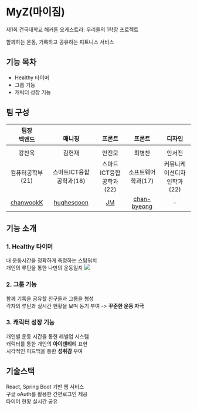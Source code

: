 # MyZ(마이짐)
제1회 건국대학교 해커톤 오케스트라: 우리들의 1학장 프로젝트       

함께하는 운동,​ 기록하고 공유하는 피트니스 서비스

## 기능 목차
- Healthy 타이머
- 그룹 기능
- 캐릭터 성장 기능

## 팀 구성

|팀장<br/>백엔드| <br/>매니징 | <br/>프론트 | <br/>프론트 | <br/>디자인 |
|:---:|:---:|:---:|:---:|:---:|
|   |   |   |   |   |
|  강찬욱 | 김현재 | 안진모 | 최병찬 | 안서진 |
|  컴퓨터공학부(21) | 스마트ICT융합공학과(18) | 스마트ICT융합공학과(22) | 소프트웨어학과(17) | 커뮤니케이션디자인학과(22) |
| [chanwookK](https://github.com/chanwookK)  | [hughesgoon](https://github.com/hughesgoon)  | [JM](https://github.com/ajm6238)  | [chan-byeong](https://github.com/chan-byeong)  | - |

## 기능 소개

### 1. Healthy 타이머
내 운동시간을 정확하게 측정하는 스탑워치​   
개인의 루틴을 통한 나만의 운동일지​
<img src='업로드시 경로적기'/>

### 2. 그룹 기능
함께 기록을 공유할 친구들과 그룹을 형성​   
각자의 루틴과 실시간 현황을 보며 동기 부여 -> **꾸준한 운동 자극**

### 3. 캐릭터 성장 기능
개인별 운동 시간을 통한 레벨업 시스템​   
캐릭터를 통한 개인의 **아이덴티티** 표현​   
시각적인 피드백을 통한 **성취감** 부여

## 기술스택
React, Spring Boot 기반 웹 서비스​   
구글 oAuth를 활용한 간편로그인 제공​   
타이머 현황 실시간 공유
